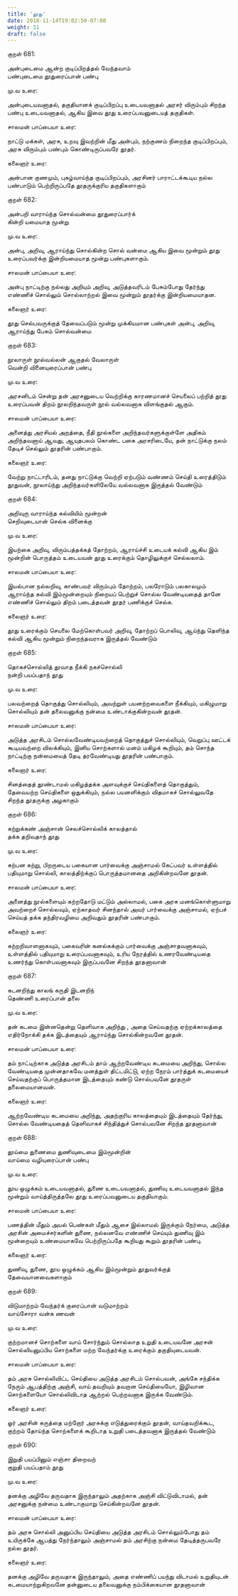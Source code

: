 ```yaml
---
title: 'தூது'
date: 2018-11-14T19:02:50-07:00
weight: 31
draft: false
---
```



குறள்  681:

அன்புடைமை ஆன்ற குடிப்பிறத்தல் வேந்தவாம்  
பண்புடைமை தூதுரைப்பான் பண்பு

மு.வ உரை:

அன்புடையவனாதல், தகுதியானக் குடிப்பிறப்பு உடையவனாதல் அரசர் விரும்பும் சிறந்த பண்பு உடையவனாதல், ஆகிய இவை தூது உரைப்பவனுடையத் தகுதிகள்.

சாலமன் பாப்பையா உரை:

நாட்டு மக்கள், அரசு, உறவு இவற்றின் மீது அன்பும், நற்குணம் நிறைந்த குடிப்பிறப்பும், அரசு விரும்பும் பண்பும் கொண்டிருப்பவரே தூதர்.

கலைஞர் உரை:

அன்பான குணமும், புகழ்வாய்ந்த குடிப்பிறப்பும், அரசினர் பாராட்டக்கூடிய நல்ல பண்பாடும் பெற்றிருப்பதே தூதருக்குரிய தகுதிகளாகும்

குறள்  682:

அன்பறி வாராய்ந்த சொல்வன்மை தூதுரைப்பார்க்  
கின்றி யமையாத மூன்று

மு.வ உரை:

அன்பு, அறிவு, ஆராய்ந்து சொல்கின்ற சொல் வன்மை ஆகிய இவை மூன்றும் தூது உரைப்பவர்க்கு இன்றியமையாத மூன்று பண்புகளாகும்.

சாலமன் பாப்பையா உரை:

அன்பு நாட்டிற்கு நல்லது அறியும் அறிவு, அடுத்தவரிடம் பேசும்போது தேர்ந்து எண்ணிச் சொல்லும் சொல்லாற்றல் இவை மூன்றும் தூதர்க்கு இன்றியமையாதன.

கலைஞர் உரை:

தூது செல்பவருக்குத் தேவைப்படும் மூன்று முக்கியமான பண்புகள் அன்பு, அறிவு, ஆராய்ந்து பேசும் சொல்வன்மை

குறள்  683:

நூலாருள் நூல்வல்லன் ஆகுதல் வேலாருள்  
வென்றி வினையுரைப்பான் பண்பு

மு.வ உரை:

அரசனிடம் சென்று தன் அரசனுடைய வெற்றிக்கு காரணமானச் செயலைப் பற்றித் தூது உரைப்பவன் திறம் நூலறிந்தவருள் நூல் வல்லவனாக விளங்குதல் ஆகும்.

சாலமன் பாப்பையா உரை:

அனைத்து அரசியல் அறத்தை, நீதி நூல்களை அறிந்தவர்களுக்குள்ளே அதிகம் அறிந்தவனாய் ஆவது, ஆயுதபலம் கொண்ட பகை அரசரிடையே, தன் நாட்டுக்கு நலம் தேடிச் செல்லும் தூதரின் பண்பாகும்.

கலைஞர் உரை:

வேற்று நாட்டாரிடம், தனது நாட்டுக்கு வெற்றி ஏற்படும் வண்ணம் செய்தி உரைத்திடும் தூதுவன், நூலாய்ந்து அறிந்தவர்களிலேயே வல்லவனாக இருத்தல் வேண்டும்

குறள்  684:

அறிவுரு வாராய்ந்த கல்வியிம் மூன்றன்  
செறிவுடையான் செல்க வினைக்கு

மு.வ உரை:

இயற்கை அறிவு, விரும்பத்தக்கத் தோற்றம், ஆராய்ச்சி உடையக் கல்வி ஆகிய இம் மூன்றின் பொருத்தம் உடையவன் தூது உரைக்கும் தொழிலுக்குச் செல்லலாம்.

சாலமன் பாப்பையா உரை:

இயல்பான நல்லறிவு, காண்பவர் விரும்பும் தோற்றம், பலரோடும் பலகாலமும் ஆராய்ந்த கல்வி இம்மூன்றையும் நிறையப் பெற்றுச் சொல்ல வேண்டியதைத் தானே எண்ணிச் சொல்லும் திறம் படைத்தவன் தூதர் பணிக்குச் செல்க.

கலைஞர் உரை:

தூது உரைக்கும் செயலை மேற்கொள்பவர் அறிவு, தோற்றப் பொலிவு, ஆய்ந்து தெளிந்த கல்வி ஆகிய மூன்றும் நிறைந்தவராக இருத்தல் வேண்டும்

குறள்  685:

தொகச்சொல்லித் தூவாத நீக்கி நகச்சொல்லி  
நன்றி பயப்பதாந் தூது

மு.வ உரை:

பலவற்றைத் தொகுத்து சொல்லியும், அவற்றுள் பயனற்றவைகளை நீக்கியும், மகிழுமாறு சொல்லியும் தன் தலைவனுக்கு நன்மை உண்டாக்குகின்றவன் தூதன்.

சாலமன் பாப்பையா உரை:

அடுத்த அரசிடம் சொல்லவேண்டியவற்றைத் தொகுத்துச் சொல்லியும், வெறுப்பு ஊட்டக் கூடியவற்றை விலக்கியும், இனிய சொற்களால் மனம் மகிழக் கூறியும், தம் சொந்த நாட்டிற்கு நன்மையைத் தேடி தரவேண்டியது தூதரின் பண்பாகும்.

கலைஞர் உரை:

சினத்தைத் தூண்டாமல் மகிழத்தக்க அளவுக்குச் செய்திகளைத் தொகுத்தும், தேவையற்ற செய்திகளை ஒதுக்கியும், நல்ல பயனளிக்கும் விதமாகச் சொல்லுவதே சிறந்த தூதருக்கு அழகாகும்

குறள்  686:

கற்றுக்கண் அஞ்சான் செலச்சொல்லிக் காலத்தால்  
தக்க தறிவதாந் தூது

மு.வ உரை:

கற்பன கற்று, பிறருடைய பகையான பார்வைக்கு அஞ்சாமல் கேட்பவர் உள்ளத்தில் பதியுமாறு சொல்லி, காலத்திற்க்குப் பொருத்தமானதை அறிகின்றவனே தூதன்.

சாலமன் பாப்பையா உரை:

அனைத்து நூல்களையும் கற்றதோடு மட்டும் அல்லாமல், பகை அரசு மனங்கொள்ளுமாறு அவற்றைச் சொல்லவும், ஏற்காதவர் சினந்தால் அவர் பார்வைக்கு அஞ்சாமல், ஏற்பச் செய்யத் தக்க தந்திரவழியை அறிவதும் தூதரின் பண்பாகும்.

கலைஞர் உரை:

கற்றறிவாளனாகவும், பகைவரின் கனல்கக்கும் பார்வைக்கு அஞ்சாதவனாகவும், உள்ளத்தில் பதியுமாறு உரைப்பவனாகவும், உரிய நேரத்தில் உணரவேண்டியதை உணர்ந்து கொள்பவனாகவும் இருப்பவனே சிறந்த தூதனாவான்

குறள்  687:

கடனறிந்து காலங் கருதி இடனறிந்  
தெண்ணி உரைப்பான் தலை

மு.வ உரை:

தன் கடமை இன்னதென்று தெளிவாக அறிந்து , அதை செய்வதற்கு ஏற்றக்காலத்தை எதிர்நோக்கி தக்க இடத்தையும் ஆராய்ந்து சொல்கின்றவனே தூதன்.

சாலமன் பாப்பையா உரை:

தம் நாட்டிற்காக அடுத்த அரசிடம் தாம் ஆற்றவேண்டிய கடமையை அறிந்து, சொல்ல வேண்டியதை முன்னதாகவே மனத்துள் திட்டமிட்டு, ஏற்ற நேரம் பார்த்துக் கடமையைச் செய்வதற்குப் பொருத்தமான இடத்தையும் கண்டு சொல்பவனே தூதருள் தலைமையானவன்.

கலைஞர் உரை:

ஆற்றவேண்டிய கடமையை அறிந்து, அதற்குரிய காலத்தையும் இடத்தையும் தேர்ந்து, சொல்ல வேண்டியதைத் தெளிவாகச் சிந்தித்துச் சொல்பவனே சிறந்த தூதனாவான்

குறள்  688:

தூய்மை துணைமை துணிவுடைமை இம்மூன்றின்  
வாய்மை வழியுரைப்பான் பண்பு

மு.வ உரை:

தூய ஒழுக்கம் உடையவனாதல், துணை உடையவனாதல், துணிவு உடையவனாதல் இந்த மூன்றும் வாய்த்திருத்தலே தூது உரைப்பவனுடைய தகுதியாகும்.

சாலமன் பாப்பையா உரை:

பணத்தின் மீதும் அயல் பெண்கள் மீதும் ஆசை இல்லாமல் இருக்கும் நேர்மை, அடுத்த அரசின் அமைச்சர்களின் துணை, நல்லனவே எண்ணிச் செய்யும் துணிவு இம் மூன்றையும் உண்மையாகவே பெற்றிருப்பதே கூறியது கூறும் தூதரின் பண்பு.

கலைஞர் உரை:

துணிவு, துணை, தூய ஒழுக்கம் ஆகிய இம்மூன்றும் தூதுவர்க்குத் தேவையானவைகளாகும்

குறள்  689:

விடுமாற்றம் வேந்தர்க் குரைப்பான் வடுமாற்றம்  
வாய்சோரா வன்க ணவன்

மு.வ உரை:

குற்றமானச் சொற்களை வாய் சோர்ந்தும் சொல்லாத உறுதி உடையவனே அரசன் சொல்லியனுப்பிய சொற்களை மற்ற வேந்தர்க்கு உரைக்கும் தகுதியுடையவன்.

சாலமன் பாப்பையா உரை:

தம் அரசு சொல்லிவிட்ட செய்தியை அடுத்த அரசிடம் சொல்பவன், அங்கே சந்திக்க நேரும் ஆபத்திற்கு அஞ்சி, வாய் தவறியும் தவறான செய்தியையோ, இழிவான சொற்களையோ சொல்லிவிடாத ஆற்றல் பெற்றவனாக இருக்க வேண்டும்.

கலைஞர் உரை:

ஓர் அரசின் கருத்தை மற்றோர் அரசுக்கு எடுத்துரைக்கும் தூதன், வாய்தவறிக்கூட, குற்றம் தோய்ந்த சொற்களைக் கூறிடாத உறுதி படைத்தவனாக இருத்தல் வேண்டும்

குறள்  690:

இறுதி பயப்பினும் எஞ்சா திறைவற்  
குறுதி பயப்பதாம் தூது

மு.வ உரை:

தனக்கு அழிவே தருவதாக இருந்தாலும் அதற்காக அஞ்சி விட்டுவிடாமல், தன் அரசனுக்கு நன்மை உண்டாகுமாறு செய்கின்றவனே தூதன்.

சாலமன் பாப்பையா உரை:

தம் அரசு சொல்லி அனுப்பிய செய்தியை அடுத்த அரசிடம் சொல்லும்போது தம் உயிருக்கே ஆபத்து நேர்ந்தாலும் அஞ்சாமல் தம் அரசிற்கு நன்மை தேடித்தருபவரே நல்ல தூதர்.

கலைஞர் உரை:

தனக்கு அழிவே தருவதாக இருந்தாலும், அதை எண்ணிப் பயந்து விடாமல் உறுதியுடன் கடமையாற்றுகிறவனே தன்னுடைய தலைவனுக்கு நம்பிக்கையான தூதனாவான்